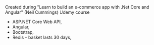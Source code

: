 Created during "Learn to build an e-commerce app with .Net Core and Angular" (Neil Cummings) Udemy course

- ASP.NET Core Web API,
- Angular,
- Bootstrap,
- Redis - basket lasts 30 days,
